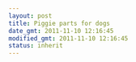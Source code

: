 ```yaml
---
layout: post
title: Piggie parts for dogs
date_gmt: 2011-11-10 12:16:45
modified_gmt: 2011-11-10 12:16:45
status: inherit
---
```


